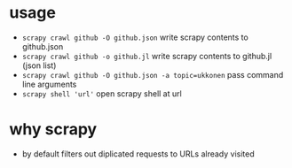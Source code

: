 # usage

+ `scrapy crawl github -O github.json` write scrapy contents to github.json
+ `scrapy crawl github -o github.jl` write scrapy contents to github.jl (json list)
+ `scrapy crawl github -O github.json -a topic=ukkonen` pass command line arguments
+ `scrapy shell 'url'` open scrapy shell at url

# why scrapy

+ by default filters out diplicated requests to URLs already visited
